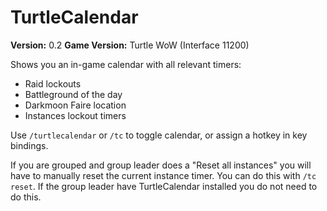 # TurtleCalendar
**Version:** 0.2
**Game Version:** Turtle WoW (Interface 11200)

Shows you an in-game calendar with all relevant timers:
* Raid lockouts
* Battleground of the day
* Darkmoon Faire location
* Instances lockout timers

Use `/turtlecalendar` or `/tc` to toggle calendar, or assign a hotkey in key bindings.

If you are grouped and group leader does a "Reset all instances" you will have to manually reset the current instance timer. You can do this with `/tc reset`.
If the group leader have TurtleCalendar installed you do not need to do this.